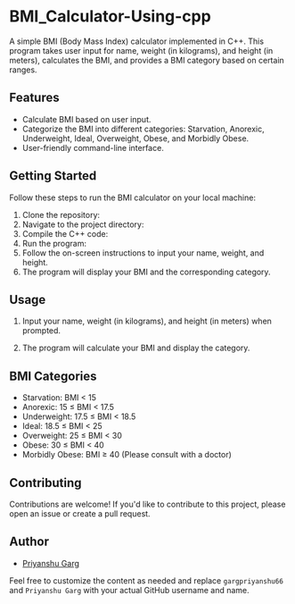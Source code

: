 # BMI_Calculator-Using-cpp
A simple BMI (Body Mass Index) calculator implemented in C++. This program takes user input for name, weight (in kilograms), and height (in meters), calculates the BMI, and provides a BMI category based on certain ranges.

## Features

- Calculate BMI based on user input.
- Categorize the BMI into different categories: Starvation, Anorexic, Underweight, Ideal, Overweight, Obese, and Morbidly Obese.
- User-friendly command-line interface.

## Getting Started

Follow these steps to run the BMI calculator on your local machine:

1. Clone the repository:
2. Navigate to the project directory:
3. Compile the C++ code:
4. Run the program:
5. Follow the on-screen instructions to input your name, weight, and height.
6. The program will display your BMI and the corresponding category.

## Usage

1. Input your name, weight (in kilograms), and height (in meters) when prompted.

2. The program will calculate your BMI and display the category.

## BMI Categories

- Starvation: BMI < 15
- Anorexic: 15 ≤ BMI < 17.5
- Underweight: 17.5 ≤ BMI < 18.5
- Ideal: 18.5 ≤ BMI < 25
- Overweight: 25 ≤ BMI < 30
- Obese: 30 ≤ BMI < 40
- Morbidly Obese: BMI ≥ 40 (Please consult with a doctor)

## Contributing

Contributions are welcome! If you'd like to contribute to this project, please open an issue or create a pull request.

## Author

- [Priyanshu Garg](https://github.com/gargpriyanshu66)

Feel free to customize the content as needed and replace `gargpriyanshu66` and `Priyanshu Garg` with your actual GitHub username and name.
